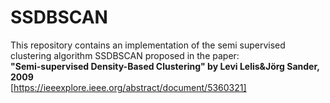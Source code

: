 # SSDBSCAN

This repository contains an implementation of the semi supervised clustering algorithm SSDBSCAN proposed in the paper:  
**"Semi-supervised Density-Based Clustering" by Levi Lelis&Jörg Sander, 2009**  
[https://ieeexplore.ieee.org/abstract/document/5360321]
